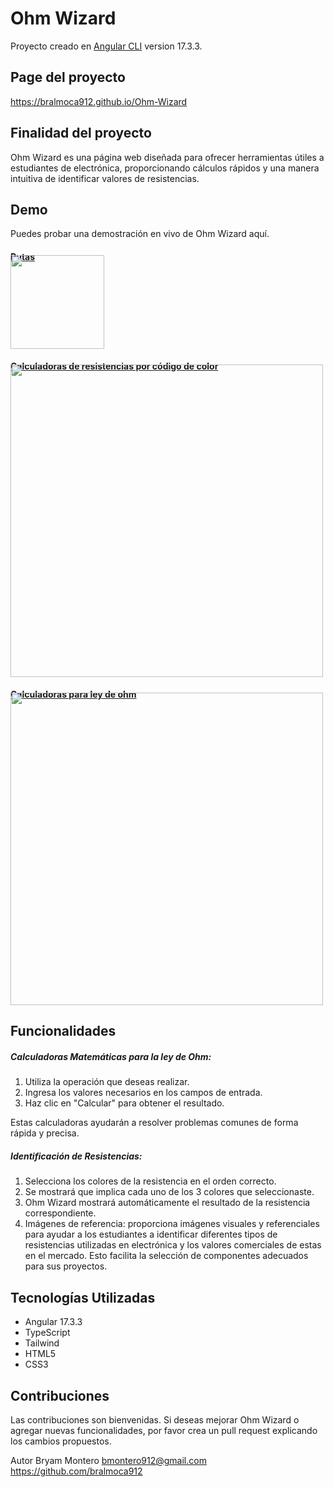 # Ohm Wizard

Proyecto creado en [Angular CLI](https://github.com/angular/angular-cli) version 17.3.3.

## Page del proyecto
https://bralmoca912.github.io/Ohm-Wizard

## Finalidad del proyecto
Ohm Wizard es una página web diseñada para ofrecer herramientas útiles a estudiantes de electrónica, proporcionando cálculos rápidos y una manera intuitiva de identificar valores de resistencias.

## Demo
Puedes probar una demostración en vivo de Ohm Wizard aquí.

<a href="https://bralmoca912.github.io/Ohm-Wizard" target="_blank">
<h4>Rutas</h4>
	<img style="margin-top: -30px" src="https://i.ibb.co/R3pg6pP/Routes.png" width="150" height="auto">
</a>

<a href="https://bralmoca912.github.io/Ohm-Wizard" target="_blank">
<h4>Calculadoras de resistencias por código de color</h4>
	<img style="margin-top: -30px" src="https://i.ibb.co/SNdCgQ4/Color.png" width="500" height="auto">
</a>

<a href="https://bralmoca912.github.io/Ohm-Wizard" target="_blank">
<h4>Calculadoras para ley de ohm</h4>
	<img style="margin-top: -30px" src="https://i.ibb.co/WHyz3vN/Calculadoras.png" width="500" height="auto">
</a>

## Funcionalidades
##### Calculadoras Matemáticas para la ley de Ohm:
1. Utiliza la operación que deseas realizar.
2. Ingresa los valores necesarios en los campos de entrada.
3. Haz clic en "Calcular" para obtener el resultado.

Estas calculadoras ayudarán a resolver problemas comunes de forma rápida y precisa.

##### Identificación de Resistencias:
1. Selecciona los colores de la resistencia en el orden correcto.
2. Se mostrará que implica cada uno de los 3 colores que seleccionaste.
3. Ohm Wizard mostrará automáticamente el resultado de la resistencia correspondiente.
4. Imágenes de referencia: proporciona imágenes visuales y referenciales para ayudar a los estudiantes a identificar diferentes tipos de resistencias utilizadas en electrónica y los valores comerciales de estas en el mercado. Esto facilita la selección de componentes adecuados para sus proyectos.
 
## Tecnologías Utilizadas
- Angular 17.3.3
- TypeScript
- Tailwind
- HTML5
- CSS3

## Contribuciones
Las contribuciones son bienvenidas. Si deseas mejorar Ohm Wizard o agregar nuevas funcionalidades, por favor crea un pull request explicando los cambios propuestos.

Autor
Bryam Montero
bmontero912@gmail.com
https://github.com/bralmoca912
